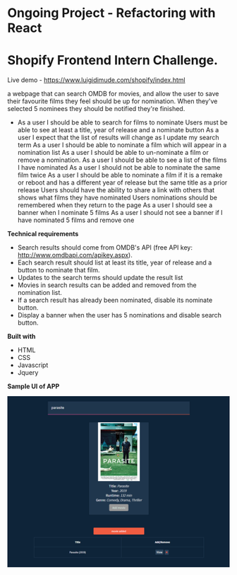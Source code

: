 
# Ongoing Project - Refactoring with React

# Shopify Frontend Intern Challenge.

Live demo - https://www.luigidimude.com/shopify/index.html

 a webpage that can search OMDB for movies, and allow the user to save their favourite films they feel should be up for nomination. When they've selected 5 nominees they should be notified they're finished.
 
- As a user I should be able to search for films to nominate
Users must be able to see at least a title, year of release and a nominate button
As a user I expect that the list of results will change as I update my search term
As a user I should be able to nominate a film which will appear in a nomination list
As a user I should be able to un-nominate a film or remove a nomination.
As a user I should be able to see a list of the films I have nominated
As a user I should not be able to nominate the same film twice
As a user I should be able to nominate a film if it is a remake or reboot and has a different year of release but the same title as a prior release
Users should have the ability to share a link with others that shows what films they have nominated
Users nominations should be remembered when they return to the page
As a user I should see a banner when I nominate 5 films
As a user I should not see a banner if I have nominated 5 films and remove one
 
**Technical requirements**
- Search results should come from OMDB's API (free API key: http://www.omdbapi.com/apikey.aspx).
- Each search result should list at least its title, year of release and a button to nominate that film.
- Updates to the search terms should update the result list
- Movies in search results can be added and removed from the nomination list.
- If a search result has already been nominated, disable its nominate button.
- Display a banner when the user has 5 nominations and disable search button.

**Built with**
- HTML 
- CSS 
- Javascript
- Jquery


**Sample UI of APP**

![](img/sample.PNG)



